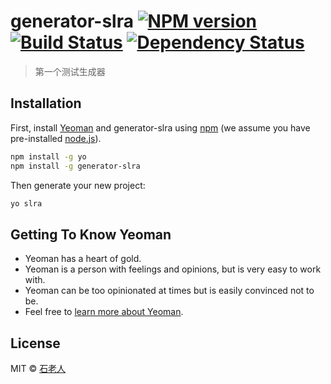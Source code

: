 # generator-slra [![NPM version][npm-image]][npm-url] [![Build Status][travis-image]][travis-url] [![Dependency Status][daviddm-image]][daviddm-url]
> 第一个测试生成器

## Installation

First, install [Yeoman](http://yeoman.io) and generator-slra using [npm](https://www.npmjs.com/) (we assume you have pre-installed [node.js](https://nodejs.org/)).

```bash
npm install -g yo
npm install -g generator-slra
```

Then generate your new project:

```bash
yo slra
```

## Getting To Know Yeoman

 * Yeoman has a heart of gold.
 * Yeoman is a person with feelings and opinions, but is very easy to work with.
 * Yeoman can be too opinionated at times but is easily convinced not to be.
 * Feel free to [learn more about Yeoman](http://yeoman.io/).

## License

MIT © [石老人]()


[npm-image]: https://badge.fury.io/js/generator-slra.svg
[npm-url]: https://npmjs.org/package/generator-slra
[travis-image]: https://travis-ci.org/LiXingYv/generator-slra.svg?branch=master
[travis-url]: https://travis-ci.org/LiXingYv/generator-slra
[daviddm-image]: https://david-dm.org/LiXingYv/generator-slra.svg?theme=shields.io
[daviddm-url]: https://david-dm.org/LiXingYv/generator-slra
